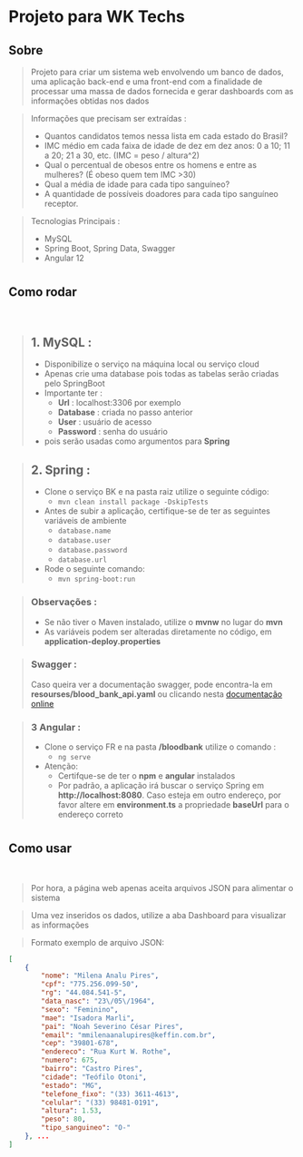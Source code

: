 #
# Projeto para WK Techs

##  Sobre

>Projeto para criar um sistema web envolvendo um banco de dados, uma aplicação back-end e uma front-end com a finalidade de processar uma massa de dados fornecida e gerar dashboards com as informações obtidas nos dados

>Informações que precisam ser extraídas : 
>- Quantos candidatos temos nessa lista em cada estado do Brasil? 
>- IMC médio em cada faixa de idade de dez em dez anos: 0 a 10; 11 a 20; 21 a 30, etc. (IMC = peso / 
altura^2) 
>- Qual o percentual de obesos entre os homens e entre as mulheres? (É obeso quem tem IMC >30) 
>- Qual a média de idade para cada tipo sanguíneo? 
>- A quantidade de possíveis doadores para cada tipo sanguíneo receptor.
    
>Tecnologias Principais :
>- MySQL
>- Spring Boot, Spring Data, Swagger
>- Angular 12
    

    
#
## Como rodar
<br> 

>## 1. MySQL : 
>- Disponibilize o serviço na máquina local ou serviço cloud
>- Apenas crie uma database pois todas as tabelas serão criadas pelo SpringBoot
>- Importante ter :
>   - __Url__ : localhost:3306 por exemplo
>   - __Database__ : criada no passo anterior
>   - __User__ : usuário de acesso
>   -  __Password__ : senha do usuário
>- pois serão usadas como argumentos para __Spring__

>## 2. Spring : 
>- Clone o serviço BK e na pasta raiz utilize o seguinte código:
>      - ```mvn clean install package -DskipTests```
>- Antes de subir a aplicação, certifique-se de ter as seguintes variáveis de ambiente
>      - ```database.name```
>      - ```database.user```
>      - ```database.password```
>      - ```database.url```
>- Rode o seguinte comando:
>   - ```mvn spring-boot:run ```

> ### Observações :
>- Se não tiver o Maven instalado, utilize o __mvnw__ no lugar do __mvn__
>- As variáveis podem ser alteradas diretamente no código, em __application-deploy.properties__

> ### Swagger :
> Caso queira ver a documentação swagger, pode encontra-la em __resourses/blood_bank_api.yaml__ ou clicando nesta [documentação online](https://app.swaggerhub.com/apis-docs/andre_faustino/blood_bank_service/1.0.0)

>### 3 Angular : 
>-  Clone o serviço FR e na pasta __/bloodbank__ utilize o comando :
>      - ``ng serve``
>- Atenção:
>   - Certifque-se de ter o __npm__ e __angular__ instalados
>   - Por padrão, a aplicação irá buscar o serviço Spring em __http://localhost:8080__. Caso esteja em outro endereço, por favor altere em __environment.ts__ a propriedade __baseUrl__ para o endereço correto

#
## Como usar
<br>

> Por hora, a página web apenas aceita arquivos JSON para alimentar o sistema

> Uma vez inseridos os dados, utilize a aba Dashboard para visualizar as informações

> Formato exemplo de arquivo JSON:
```json
[
	{
		"nome": "Milena Analu Pires",
		"cpf": "775.256.099-50",
		"rg": "44.084.541-5",
		"data_nasc": "23\/05\/1964",
		"sexo": "Feminino",
		"mae": "Isadora Marli",
		"pai": "Noah Severino César Pires",
		"email": "mmilenaanalupires@keffin.com.br",
		"cep": "39801-678",
		"endereco": "Rua Kurt W. Rothe",
		"numero": 675,
		"bairro": "Castro Pires",
		"cidade": "Teófilo Otoni",
		"estado": "MG",
		"telefone_fixo": "(33) 3611-4613",
		"celular": "(33) 98481-0191",
		"altura": 1.53,
		"peso": 80,
		"tipo_sanguineo": "O-"
	}, ...
]
```